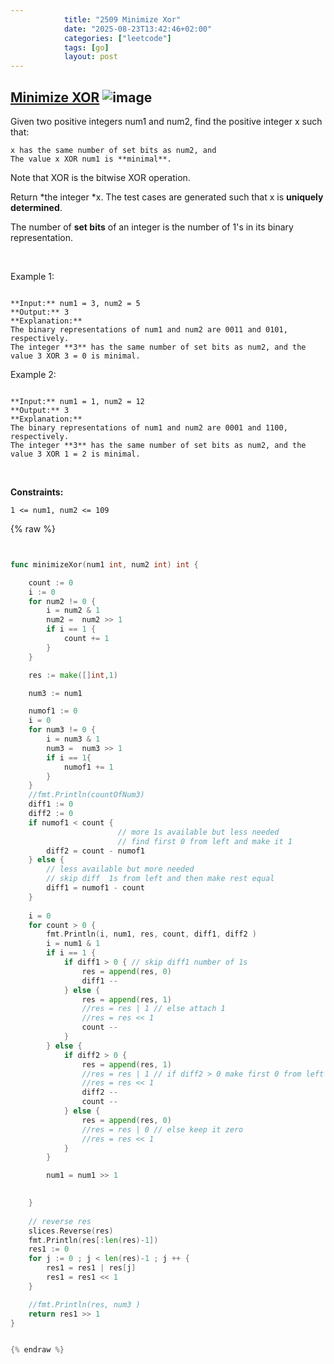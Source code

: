 ```yaml
---
            title: "2509 Minimize Xor"
            date: "2025-08-23T13:42:46+02:00"
            categories: ["leetcode"]
            tags: [go]
            layout: post
---
```

            
## [Minimize XOR](https://leetcode.com/problems/minimize-xor) ![image](https://img.shields.io/badge/Difficulty-Medium-orange)

Given two positive integers num1 and num2, find the positive integer x such that:

	x has the same number of set bits as num2, and
	The value x XOR num1 is **minimal**.

Note that XOR is the bitwise XOR operation.

Return *the integer *x. The test cases are generated such that x is **uniquely determined**.

The number of **set bits** of an integer is the number of 1's in its binary representation.

 

Example 1:

```

**Input:** num1 = 3, num2 = 5
**Output:** 3
**Explanation:**
The binary representations of num1 and num2 are 0011 and 0101, respectively.
The integer **3** has the same number of set bits as num2, and the value 3 XOR 3 = 0 is minimal.

```

Example 2:

```

**Input:** num1 = 1, num2 = 12
**Output:** 3
**Explanation:**
The binary representations of num1 and num2 are 0001 and 1100, respectively.
The integer **3** has the same number of set bits as num2, and the value 3 XOR 1 = 2 is minimal.

```

 

**Constraints:**

	1 <= num1, num2 <= 109

{% raw %}


```go


func minimizeXor(num1 int, num2 int) int {

    count := 0
    i := 0
    for num2 != 0 {
        i = num2 & 1
        num2 =  num2 >> 1
        if i == 1 {
            count += 1
        }
    }

    res := make([]int,1)

    num3 := num1 

    numof1 := 0
    i = 0
    for num3 != 0 {
        i = num3 & 1
        num3 =  num3 >> 1
        if i == 1{
            numof1 += 1
        }
    }
    //fmt.Println(countOfNum3)
    diff1 := 0
    diff2 := 0
    if numof1 < count { 
                        // more 1s available but less needed
                        // find first 0 from left and make it 1
        diff2 = count - numof1
    } else {
        // less available but more needed
        // skip diff  1s from left and then make rest equal
        diff1 = numof1 - count
    }
    
    i = 0
    for count > 0 {
        fmt.Println(i, num1, res, count, diff1, diff2 )
        i = num1 & 1
        if i == 1 {
            if diff1 > 0 { // skip diff1 number of 1s
                res = append(res, 0)
                diff1 --
            } else {
                res = append(res, 1)
                //res = res | 1 // else attach 1
                //res = res << 1
                count -- 
            }
        } else {
            if diff2 > 0 {
                res = append(res, 1)
                //res = res | 1 // if diff2 > 0 make first 0 from left and make it 1
                //res = res << 1
                diff2 --
                count --
            } else {
                res = append(res, 0)
                //res = res | 0 // else keep it zero 
                //res = res << 1
            }
        }

        num1 = num1 >> 1

        
    }
    
    // reverse res
    slices.Reverse(res)
    fmt.Println(res[:len(res)-1])
    res1 := 0
    for j := 0 ; j < len(res)-1 ; j ++ {
        res1 = res1 | res[j]
        res1 = res1 << 1
    }

    //fmt.Println(res, num3 )
    return res1 >> 1
}


{% endraw %}
```
